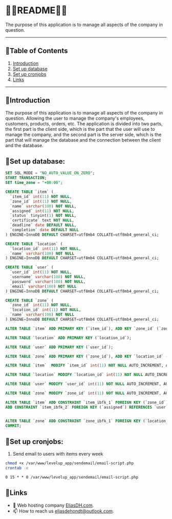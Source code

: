# 💙🤍README🤍💙

The purpose of this application is to manage all aspects of the company in question.

---

## 📘Table of Contents

1. [Introduction](#introduction)
2. [Set up database](#set-up-database)
3. [Set up cronjobs](#set-up-cronjobs)
4. [Links](#links)

---

## 🖖Introduction

The purpose of this application is to manage all aspects of the company in question. Allowing the user to manage the company's employees, customers, products, orders, etc. The application is divided into two parts, the first part is the client side, which is the part that the user will use to manage the company, and the second part is the server side, which is the part that will manage the database and the connection between the client and the database.


## 📌Set up database:
```SQL
SET SQL_MODE = "NO_AUTO_VALUE_ON_ZERO";
START TRANSACTION;
SET time_zone = "+00:00";

CREATE TABLE `item` (
  `item_id` int(11) NOT NULL,
  `zone_id` int(11) NOT NULL,
  `name` varchar(100) NOT NULL,
  `assigned` int(11) NOT NULL,
  `status` tinyint(1) NOT NULL,
  `certificate` text NOT NULL,
  `deadline` date DEFAULT NULL,
  `completion` date DEFAULT NULL
) ENGINE=InnoDB DEFAULT CHARSET=utf8mb4 COLLATE=utf8mb4_general_ci;

CREATE TABLE `location` (
  `location_id` int(11) NOT NULL,
  `name` varchar(100) NOT NULL
) ENGINE=InnoDB DEFAULT CHARSET=utf8mb4 COLLATE=utf8mb4_general_ci;

CREATE TABLE `user` (
  `user_id` int(11) NOT NULL,
  `username` varchar(100) NOT NULL,
  `password` varchar(100) NOT NULL,
  `email` varchar(100) NOT NULL
) ENGINE=InnoDB DEFAULT CHARSET=utf8mb4 COLLATE=utf8mb4_general_ci;

CREATE TABLE `zone` (
  `zone_id` int(11) NOT NULL,
  `location_id` int(11) NOT NULL,
  `name` varchar(100) NOT NULL
) ENGINE=InnoDB DEFAULT CHARSET=utf8mb4 COLLATE=utf8mb4_general_ci;

ALTER TABLE `item` ADD PRIMARY KEY (`item_id`), ADD KEY `zone_id` (`zone_id`), ADD KEY `assigned` (`assigned`);

ALTER TABLE `location` ADD PRIMARY KEY (`location_id`);

ALTER TABLE `user` ADD PRIMARY KEY (`user_id`);

ALTER TABLE `zone` ADD PRIMARY KEY (`zone_id`), ADD KEY `location_id` (`location_id`);

ALTER TABLE `item`  MODIFY `item_id` int(11) NOT NULL AUTO_INCREMENT, AUTO_INCREMENT=68;

ALTER TABLE `location` MODIFY `location_id` int(11) NOT NULL AUTO_INCREMENT, AUTO_INCREMENT=4;

ALTER TABLE `user` MODIFY `user_id` int(11) NOT NULL AUTO_INCREMENT, AUTO_INCREMENT=11;

ALTER TABLE `zone` MODIFY `zone_id` int(11) NOT NULL AUTO_INCREMENT, AUTO_INCREMENT=9;

ALTER TABLE `item` ADD CONSTRAINT `item_ibfk_1` FOREIGN KEY (`zone_id`) REFERENCES `zone` (`zone_id`),
ADD CONSTRAINT `item_ibfk_2` FOREIGN KEY (`assigned`) REFERENCES `user` (`user_id`);


ALTER TABLE `zone` ADD CONSTRAINT `zone_ibfk_1` FOREIGN KEY (`location_id`) REFERENCES `location` (`location_id`);
COMMIT;
```

## 📌Set up cronjobs:

1. Send email to users with items every week
```bash
chmod +x /var/www/levelup_app/sendemail/email-script.php
crontab -e
```
```text
0 15 * * 0 /var/www/levelup_app/sendemail/email-script.php
```

## 🔗Links
- 👯 Web hosting company [EliasDH.com](https://eliasdh.com).
- 📫 How to reach us eliasdehondt@outlook.com.